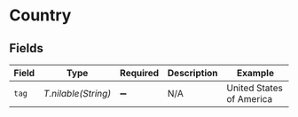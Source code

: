 # Country


## Fields

| Field                    | Type                     | Required                 | Description              | Example                  |
| ------------------------ | ------------------------ | ------------------------ | ------------------------ | ------------------------ |
| `tag`                    | *T.nilable(String)*      | :heavy_minus_sign:       | N/A                      | United States of America |